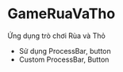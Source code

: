 # GameRuaVaTho
Ứng dụng trò chơi Rùa và Thỏ

- Sử dụng ProcessBar, button
- Custom ProcessBar, Button

